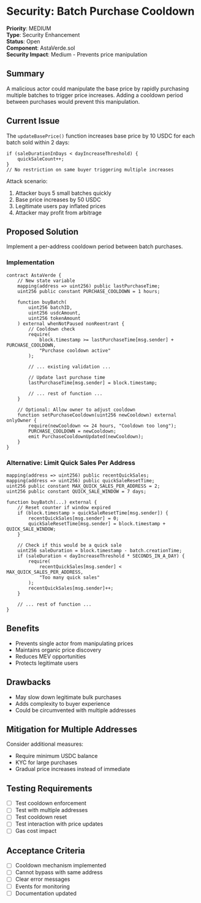 # Security: Batch Purchase Cooldown

**Priority**: MEDIUM  
**Type**: Security Enhancement  
**Status**: Open  
**Component**: AstaVerde.sol  
**Security Impact**: Medium - Prevents price manipulation  

## Summary
A malicious actor could manipulate the base price by rapidly purchasing multiple batches to trigger price increases. Adding a cooldown period between purchases would prevent this manipulation.

## Current Issue
The `updateBasePrice()` function increases base price by 10 USDC for each batch sold within 2 days:
```solidity
if (saleDurationInDays < dayIncreaseThreshold) {
    quickSaleCount++;
}
// No restriction on same buyer triggering multiple increases
```

Attack scenario:
1. Attacker buys 5 small batches quickly
2. Base price increases by 50 USDC
3. Legitimate users pay inflated prices
4. Attacker may profit from arbitrage

## Proposed Solution
Implement a per-address cooldown period between batch purchases.

### Implementation

```solidity
contract AstaVerde {
    // New state variable
    mapping(address => uint256) public lastPurchaseTime;
    uint256 public constant PURCHASE_COOLDOWN = 1 hours;
    
    function buyBatch(
        uint256 batchID,
        uint256 usdcAmount,
        uint256 tokenAmount
    ) external whenNotPaused nonReentrant {
        // Cooldown check
        require(
            block.timestamp >= lastPurchaseTime[msg.sender] + PURCHASE_COOLDOWN,
            "Purchase cooldown active"
        );
        
        // ... existing validation ...
        
        // Update last purchase time
        lastPurchaseTime[msg.sender] = block.timestamp;
        
        // ... rest of function ...
    }
    
    // Optional: Allow owner to adjust cooldown
    function setPurchaseCooldown(uint256 newCooldown) external onlyOwner {
        require(newCooldown <= 24 hours, "Cooldown too long");
        PURCHASE_COOLDOWN = newCooldown;
        emit PurchaseCooldownUpdated(newCooldown);
    }
}
```

### Alternative: Limit Quick Sales Per Address
```solidity
mapping(address => uint256) public recentQuickSales;
mapping(address => uint256) public quickSaleResetTime;
uint256 public constant MAX_QUICK_SALES_PER_ADDRESS = 2;
uint256 public constant QUICK_SALE_WINDOW = 7 days;

function buyBatch(...) external {
    // Reset counter if window expired
    if (block.timestamp > quickSaleResetTime[msg.sender]) {
        recentQuickSales[msg.sender] = 0;
        quickSaleResetTime[msg.sender] = block.timestamp + QUICK_SALE_WINDOW;
    }
    
    // Check if this would be a quick sale
    uint256 saleDuration = block.timestamp - batch.creationTime;
    if (saleDuration < dayIncreaseThreshold * SECONDS_IN_A_DAY) {
        require(
            recentQuickSales[msg.sender] < MAX_QUICK_SALES_PER_ADDRESS,
            "Too many quick sales"
        );
        recentQuickSales[msg.sender]++;
    }
    
    // ... rest of function ...
}
```

## Benefits
- Prevents single actor from manipulating prices
- Maintains organic price discovery
- Reduces MEV opportunities
- Protects legitimate users

## Drawbacks
- May slow down legitimate bulk purchases
- Adds complexity to buyer experience
- Could be circumvented with multiple addresses

## Mitigation for Multiple Addresses
Consider additional measures:
- Require minimum USDC balance
- KYC for large purchases
- Gradual price increases instead of immediate

## Testing Requirements
- [ ] Test cooldown enforcement
- [ ] Test with multiple addresses
- [ ] Test cooldown reset
- [ ] Test interaction with price updates
- [ ] Gas cost impact

## Acceptance Criteria
- [ ] Cooldown mechanism implemented
- [ ] Cannot bypass with same address
- [ ] Clear error messages
- [ ] Events for monitoring
- [ ] Documentation updated